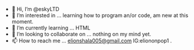 - 👋 Hi, I’m @eskyLTD
- 👀 I’m interested in ... learning how to program an/or code, am new at this moment.
- 🌱 I’m currently learning ... HTML
- 💞️ I’m looking to collaborate on ... nothing on my mind yet.
- 📫 How to reach me ... elionshala005@gmail.com IG:eliononpop1 .

<!---
eskyLTD/eskyLTD is a ✨ special ✨ repository because its `README.md` (this file) appears on your GitHub profile.
You can click the Preview link to take a look at your changes.
--->
